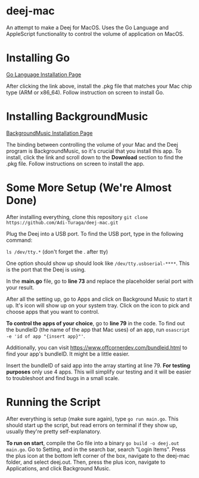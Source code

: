 # deej-mac

An attempt to make a Deej for MacOS. Uses the Go Language and AppleScript functionality to control the volume of application on MacOS.

# Installing Go

[Go Language Installation Page](https://go.dev/dl/)

After clicking the link above, install the .pkg file that matches your Mac chip type (ARM or x86_64). Follow instruction on screen to install Go.

# Installing BackgroundMusic

[BackgroundMusic Installation Page](https://github.com/kyleneideck/BackgroundMusic)

The binding between controlling the volume of your Mac and the Deej program is BackgroundMusic, so it's crucial that you install this app. To install, click the link and scroll down to the **Download** section to find the .pkg file. Follow instructions on screen to install the app.

# Some More Setup (We're Almost Done)

After installing everything, clone this repository `git clone https://github.com/Adi-Turaga/deej-mac.git`

Plug the Deej into a USB port. To find the USB port, type in the following command:

`ls /dev/tty.*` (don't forget the . after tty)

One option should show up should look like `/dev/tty.usbserial-****`. This is the port that the Deej is using.

In the **main.go** file, go to **line 73** and replace the placeholder serial port with your result.

After all the setting up, go to Apps and click on Background Music to start it up. It's icon will show up on your system tray. Click on the icon to pick and choose apps that you want to control.

**To control the apps of your choice**, go to **line 79** in the code. To find out the bundleID (the name of the app that Mac uses) of an app, run `osascript -e 'id of app "{insert app}"'`.

Additionally, you can visit https://www.offcornerdev.com/bundleid.html to find your app's bundleID. It might be a little easier.

Insert the bundleID of said app into the array starting at line 79. **For testing purposes** only use 4 apps. This will simplify our testing and it will be easier to troubleshoot and find bugs in a small scale.

# Running the Script

After everything is setup (make sure again), type `go run main.go`. This should start up the script, but read errors on terminal if they show up, usually they're pretty self-explanatory.

**To run on start**, compile the Go file into a binary `go build -o deej.out main.go`. Go to Setting, and in the search bar, search "Login Items". Press the plus icon at the bottom left corner of the box, navigate to the deej-mac folder, and select deej.out. Then, press the plus icon, navigate to Applications, and click Background Music.